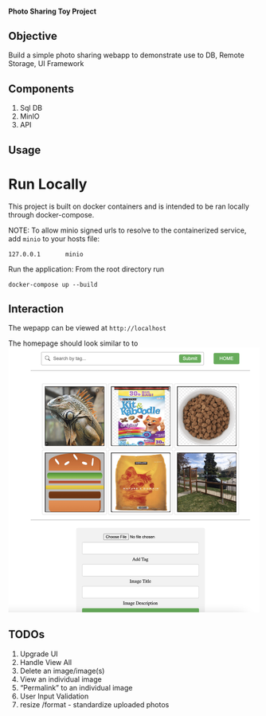 #### Photo Sharing Toy Project ####

## Objective ##
Build a simple photo sharing webapp to demonstrate use to DB, Remote Storage, UI Framework

## Components ##
1. Sql DB
2. MinIO
3. API

## Usage ##
# Run Locally #
This project is built on docker containers and is intended to be ran locally through docker-compose.

NOTE: To allow minio signed urls to resolve to the containerized service, add `minio` to your hosts file:
```
127.0.0.1       minio
```

Run the application:
From the root directory run
 
```
docker-compose up --build
```

## Interaction ##

The wepapp can be viewed at `http://localhost`

The homepage should look similar to to ![Alt text](api/cmd/testfiles/homescreen.png "Home Screen")


## TODOs ##
1. Upgrade UI
2. Handle View All
3. Delete an image/image(s)
4. View an individual image
5. “Permalink” to an individual image
6. User Input Validation
7. resize /format - standardize uploaded photos

